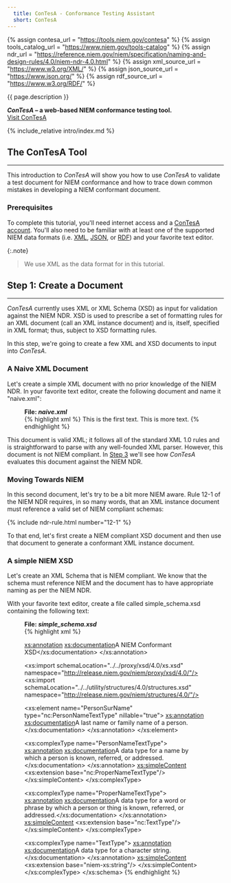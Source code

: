 ```yaml
---
  title: ConTesA - Conformance Testing Assistant
  short: ConTesA
---
```


{% assign contesa_url = "https://tools.niem.gov/contesa" %}
{% assign tools_catalog_url = "https://www.niem.gov/tools-catalog" %}
{% assign ndr_url = "https://reference.niem.gov/niem/specification/naming-and-design-rules/4.0/niem-ndr-4.0.html" %}
{% assign xml_source_url = "https://www.w3.org/XML/" %}
{% assign json_source_url = "https://www.json.org/" %}
{% assign rdf_source_url = "https://www.w3.org/RDF/" %}

{{ page.description }}

<div class="introducing-movement">
	<b><i>ConTesA</i> – a web-based NIEM conformance testing tool.</b>
</div>
<div class="access-tool-here">
	<a class="btn btn-primary btn" href="{{contesa_url}}" target="_blank">
	  <span class="content">Visit ConTesA</span>
	</a>
</div>

{% include_relative intro/index.md %}


## The ConTesA Tool
-------------------
This introduction to *ConTesA* will show you how to use *ConTesA* to
validate a test document for NIEM conformance and how to trace down
common mistakes in developing a NIEM conformant document.

### Prerequisites

To complete this tutorial, you'll need internet access and a
[ConTesA account]({{contesa_url}}/registration). You'll also need to be
familiar with at least one of the supported NIEM data formats (i.e.
[XML]({{xml_source_url}}), [JSON]({{json_source_url}}), or
[RDF]({{rdf_source_url}})) and your favorite text editor.

{:.note}
> We use XML as the data format for in this tutorial.


## Step 1: Create a Document
----------------------------
*ConTesA* currently uses XML or XML Schema (XSD) as input for validation
against the NIEM NDR. XSD is used to prescribe a set of formatting rules
for an XML document (call an XML instance document) and is, itself,
specified in XML format; thus, subject to XSD formatting rules.

In this step, we're going to create a few XML and XSD documents to input
into *ConTesA*.

### A Naive XML Document

Let's create a simple XML document with no prior knowledge of the NIEM
NDR. In your favorite text editor, create the following document and
name it "naive.xml":

<figure>
<figcaption><b>File: <i>naive.xml</i></b></figcaption>
{% highlight xml %}
<?xml version="1.0"?>
<Start>
  <Text1 attri="Some Attribute">This is the first text.</Text1>
  <Text2>This is more text.</Text2>
</Start>
{% endhighlight %}
</figure>

This document is valid XML; it follows all of the standard XML 1.0 rules
and is straightforward to parse with any well-founded XML parser. However,
this document is not NIEM compliant. In [Step 3](#step-3-review-the-conformance-report)
we'll see how *ConTesA* evaluates this document against the NIEM NDR.

### Moving Towards NIEM

In this second document, let's try to be a bit more NIEM aware. Rule 12-1
of the NIEM NDR requires, in so many words, that an XML instance document
must reference a valid set of NIEM compliant schemas:

{% include ndr-rule.html number="12-1" %}

To that end, let's first create a NIEM compliant XSD document and then
use that document to generate a conformant XML instance document.

### A simple NIEM XSD

Let's create an XML Schema that is NIEM compliant. We know that the schema
must reference NIEM and the document has to have appropriate naming as
per the NIEM NDR.

With your favorite text editor, create a file called simple_schema.xsd
containing the following text:

<figure>
<figcaption><b>File: <i>simple_schema.xsd</i></b></figcaption>
{% highlight xml %}
<?xml version="1.0" encoding="US-ASCII"?>
<xs:schema version="1" xmlns:xs="http://www.w3.org/2001/XMLSchema"
  xmlns:xsi="http://www.w3.org/2001/XMLSchema-instance"
  targetNamespace="http://release.niem.gov/niem/niem-core/4.0/"
  xsi:schemaLocation="http://release.niem.gov/niem/appinfo/4.0/ ../../utility/appinfo/4.0/appinfo.xsd http://release.niem.gov/niem/conformanceTargets/3.0/ ../../utility/conformanceTargets/3.0/conformanceTargets.xsd"
  xmlns:nc="http://release.niem.gov/niem/niem-core/4.0/"
  xmlns:appinfo="http://release.niem.gov/niem/appinfo/4.0/"
  xmlns:ct="http://release.niem.gov/niem/conformanceTargets/3.0/"
  xmlns:structures="http://release.niem.gov/niem/structures/4.0/"
  xmlns:niem-xs="http://release.niem.gov/niem/proxy/xsd/4.0/"
  ct:conformanceTargets="http://reference.niem.gov/niem/specification/naming-and-design-rules/4.0/#ReferenceSchemaDocument">

  <xs:annotation>
    <xs:documentation>A NIEM Conformant XSD</xs:documentation>
  </xs:annotation>

  <xs:import schemaLocation="../../proxy/xsd/4.0/xs.xsd" namespace="http://release.niem.gov/niem/proxy/xsd/4.0/"/>
  <xs:import schemaLocation="../../utility/structures/4.0/structures.xsd" namespace="http://release.niem.gov/niem/structures/4.0/"/>

  <xs:element name="PersonSurName" type="nc:PersonNameTextType" nillable="true">
    <xs:annotation>
      <xs:documentation>A last name or family name of a person.</xs:documentation>
    </xs:annotation>
  </xs:element>

  <xs:complexType name="PersonNameTextType">
    <xs:annotation>
      <xs:documentation>A data type for a name by which a person is known, referred, or addressed.</xs:documentation>
    </xs:annotation>
    <xs:simpleContent>
      <xs:extension base="nc:ProperNameTextType"/>
    </xs:simpleContent>
  </xs:complexType>

  <xs:complexType name="ProperNameTextType">
    <xs:annotation>
      <xs:documentation>A data type for a word or phrase by which a person or thing is known, referred, or addressed.</xs:documentation>
    </xs:annotation>
    <xs:simpleContent>
      <xs:extension base="nc:TextType"/>
    </xs:simpleContent>
  </xs:complexType>

  <xs:complexType name="TextType">
    <xs:annotation>
      <xs:documentation>A data type for a character string.</xs:documentation>
    </xs:annotation>
    <xs:simpleContent>
      <xs:extension base="niem-xs:string"/>
    </xs:simpleContent>
  </xs:complexType>
</xs:schema>
{% endhighlight %}
</figure>
